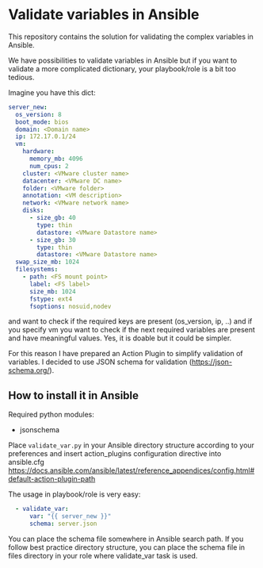 
# Validate variables in Ansible

This repository contains the solution for validating the complex variables in Ansible.

We have possibilities to validate variables in Ansible but if you want to validate a more complicated dictionary, your playbook/role is a bit too tedious.

Imagine you have this dict:

```yaml
server_new:
  os_version: 8
  boot_mode: bios
  domain: <Domain name>
  ip: 172.17.0.1/24
  vm:
    hardware:
      memory_mb: 4096
      num_cpus: 2
    cluster: <VMware cluster name>
    datacenter: <VMware DC name>
    folder: <VMware folder>
    annotation: <VM description>
    network: <VMware network name>
    disks:
      - size_gb: 40
        type: thin
        datastore: <VMware Datastore name>
      - size_gb: 30
        type: thin
        datastore: <VMware Datastore name>
  swap_size_mb: 1024
  filesystems:
    - path: <FS mount point>
      label: <FS label>
      size_mb: 1024
      fstype: ext4
      fsoptions: nosuid,nodev
```

and want to check if the required keys are present (os_version, ip, ..) and if you specify vm you want to check if the next required variables are present and have meaningful values.
Yes, it is doable but it could be simpler.

For this reason I have prepared an Action Plugin to simplify validation of variables.
I decided to use JSON schema for validation (https://json-schema.org/).


## How to install it in Ansible

Required python modules:
- jsonschema

Place `validate_var.py` in your Ansible directory structure according to your preferences and insert action_plugins configuration directive into ansible.cfg
https://docs.ansible.com/ansible/latest/reference_appendices/config.html#default-action-plugin-path

The usage in playbook/role is very easy:

```yaml
  - validate_var:
      var: "{{ server_new }}"
      schema: server.json
```

You can place the schema file somewhere in Ansible search path. If you follow best practice directory structure, you can place the schema file in files directory in your role where validate_var task is used.
